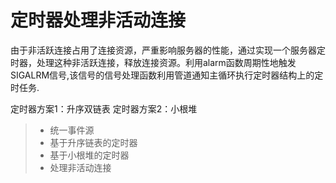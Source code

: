 
定时器处理非活动连接
===============
由于非活跃连接占用了连接资源，严重影响服务器的性能，通过实现一个服务器定时器，处理这种非活跃连接，释放连接资源。利用alarm函数周期性地触发SIGALRM信号,该信号的信号处理函数利用管道通知主循环执行定时器结构上的定时任务.

定时器方案1：升序双链表
定时器方案2：小根堆
> * 统一事件源
> * 基于升序链表的定时器
> * 基于小根堆的定时器
> * 处理非活动连接
